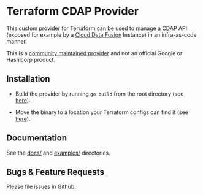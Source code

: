 # Terraform CDAP Provider

This
[custom provider](https://www.terraform.io/docs/extend/writing-custom-providers.html)
for Terraform can be used to manage a
[CDAP](https://docs.cdap.io/cdap/current/en/index.html) API (exposed for example by a
[Cloud Data Fusion](https://cloud.google.com/data-fusion/) Instance) in an
infra-as-code manner.

This is a
[community maintained provider](https://www.terraform.io/docs/providers/type/community-index.html) and not an official Google or Hashicorp product.

## Installation

-   Build the provider by running `go build` from the root directory (see
    [here](https://golang.org/cmd/go/#hdr-Compile_packages_and_dependencies)).

-   Move the binary to a location your Terraform configs can find it (see
    [here](https://www.terraform.io/docs/configuration/providers.html#third-party-plugins)).

## Documentation

See the [docs/](docs/) and [examples/](examples/) directories.

## Bugs & Feature Requests

Please file issues in Github.

